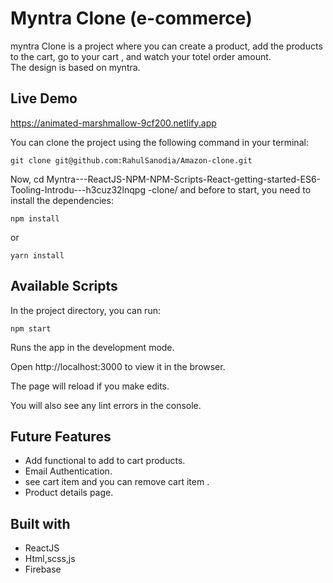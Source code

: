 # Myntra Clone (e-commerce)

myntra Clone is a project where you can create a product, add the products to the cart, go to your cart , and watch your totel order amount.<br>
The design is based on myntra.


## Live Demo
https://animated-marshmallow-9cf200.netlify.app

You can clone the project using the following command in your terminal:

```
git clone git@github.com:RahulSanodia/Amazon-clone.git
```

Now, cd Myntra---ReactJS-NPM-NPM-Scripts-React-getting-started-ES6-Tooling-Introdu---h3cuz32lnqpg
-clone/ and before to start, you need to install the dependencies:

```
npm install
```

or

```
yarn install
```

## Available Scripts

In the project directory, you can run:

```
npm start
```

Runs the app in the development mode.

Open http://localhost:3000 to view it in the browser.

The page will reload if you make edits.

You will also see any lint errors in the console.

## Future Features

- Add functional to add to cart products.
- Email Authentication.
- see cart item and you can remove cart item .
- Product details page.


## Built with

- ReactJS
- Html,scss,js
- Firebase
